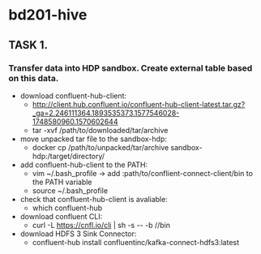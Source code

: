 # bd201-hive
## TASK 1. 
### Transfer data into HDP sandbox. Create external table based on this data.
  * download confluent-hub-client:
    * http://client.hub.confluent.io/confluent-hub-client-latest.tar.gz?_ga=2.246111364.1893535373.1577546028-1748580960.1570602644
    * tar -xvf /path/to/downloaded/tar/archive
  * move unpacked tar file to the sandbox-hdp:
    * docker cp /path/to/unpacked/tar/archive sandbox-hdp:/target/directory/
  * add confluent-hub-client to the PATH:
    * vim ~/.bash_profile -> add :path/to/conflient-connect-client/bin to the PATH variable
    * source ~/.bash_profile
  * check that confluent-hub-client is avaliable:
    * which confluent-hub
  * download confluent CLI:
    * curl -L https://cnfl.io/cli | sh -s -- -b /<path-to-directory>/bin
  * download HDFS 3 Sink Connector:
      * confluent-hub install confluentinc/kafka-connect-hdfs3:latest
